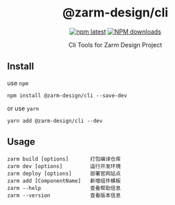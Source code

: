 <h1 align="center">@zarm-design/cli</h1>

<div align="center">

  [![npm latest][1]][0] [![NPM downloads][2]][0]

  Cli Tools for Zarm Design Project
</div>

## Install
use `npm`
```node
npm install @zarm-design/cli --save-dev
```

or use `yarn`
```node
yarn add @zarm-design/cli --dev
```

## Usage
```node
zarm build [options]       打包编译仓库
zarm dev [options]         运行开发环境
zarm deploy [options]      部署官网站点
zarm add [ComponentName]   新增组件模板
zarm --help                查看帮助信息
zarm --version             查看版本信息
```


[0]: https://www.npmjs.org/package/@zarm-design/cli
[1]: https://img.shields.io/npm/v/@zarm-design/cli.svg
[2]: https://img.shields.io/npm/dm/@zarm-design/cli.svg
